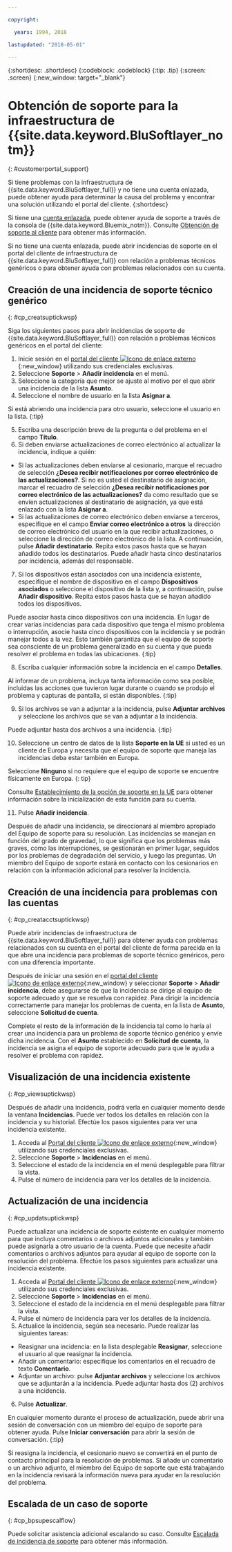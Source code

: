 ```yaml
---

copyright:

  years: 1994, 2018

lastupdated: "2018-05-01"

---
```


{:shortdesc: .shortdesc}
{:codeblock: .codeblock}
{:tip: .tip}
{:screen: .screen}
{:new_window: target="_blank"}


# Obtención de soporte para la infraestructura de {{site.data.keyword.BluSoftlayer_notm}}
{: #customerportal_support}

Si tiene problemas con la infraestructura de {{site.data.keyword.BluSoftlayer_full}} y no tiene una cuenta enlazada, puede obtener ayuda para determinar la causa del problema y encontrar una solución utilizando el portal del cliente.
{:shortdesc}

Si tiene una [cuenta enlazada](/docs/account/softlayerlink.html#link_user_accounts), puede obtener ayuda de soporte a través de la consola de {{site.data.keyword.Bluemix_notm}}. Consulte [Obtención de soporte al cliente](/docs/get-support/howtogetsupport.html) para obtener más información.

Si no tiene una cuenta enlazada, puede abrir incidencias de soporte en el portal del cliente de infraestructura de {{site.data.keyword.BluSoftlayer_full}} con relación a problemas técnicos genéricos o para obtener ayuda con problemas relacionados con su cuenta.

## Creación de una incidencia de soporte técnico genérico
{: #cp_creatsuptickwsp}

Siga los siguientes pasos para abrir incidencias de soporte de {{site.data.keyword.BluSoftlayer_full}} con relación a problemas técnicos genéricos en el portal del cliente:

1. Inicie sesión en el [portal del cliente ![Icono de enlace externo](../icons/launch-glyph.svg)](https://control.softlayer.com/){:new_window} utilizando sus credenciales exclusivas.
2. Seleccione **Soporte** > **Añadir incidencia** en el menú.
3. Seleccione la categoría que mejor se ajuste al motivo por el que abrir una incidencia de la lista **Asunto**.
4. Seleccione el nombre de usuario en la lista **Asignar a**.<br/>

  Si está abriendo una incidencia para otro usuario, seleccione el usuario en la lista.
  {:tip}

5. Escriba una descripción breve de la pregunta o del problema en el campo **Título**.
6. Si deben enviarse actualizaciones de correo electrónico al actualizar la incidencia, indique a quién:
  * Si las actualizaciones deben enviarse al cesionario, marque el recuadro de selección **¿Desea recibir notificaciones por correo electrónico de las actualizaciones?**. Si no es usted el destinatario de asignación, marcar el recuadro de selección **¿Desea recibir notificaciones por correo electrónico de las actualizaciones?** da como resultado que se envíen actualizaciones al destinatario de asignación, ya que está enlazado con la lista **Asignar a**.
  * Si las actualizaciones de correo electrónico deben enviarse a terceros, especifique en el campo **Enviar correo electrónico a otros** la dirección de correo electrónico del usuario en la que recibir actualizaciones, o seleccione la dirección de correo electrónico de la lista. A continuación, pulse **Añadir destinatario**. Repita estos pasos hasta que se hayan añadido todos los destinatarios. Puede añadir hasta cinco destinatarios por incidencia, además del responsable.
7. Si los dispositivos están asociados con una incidencia existente, especifique el nombre de dispositivo en el campo **Dispositivos asociados** o seleccione el dispositivo de la lista y, a continuación, pulse **Añadir dispositivo**. Repita estos pasos hasta que se hayan añadido todos los dispositivos.

  Puede asociar hasta cinco dispositivos con una incidencia. En lugar de crear varias incidencias para cada dispositivo que tenga el mismo problema o interrupción, asocie hasta cinco dispositivos con la incidencia y se podrán manejar todos a la vez. Esto también garantiza que el equipo de soporte sea consciente de un problema generalizado en su cuenta y que pueda resolver el problema en todas las ubicaciones.
  {:tip}

8. Escriba cualquier información sobre la incidencia en el campo **Detalles**.

  Al informar de un problema, incluya tanta información como sea posible, incluidas las acciones que tuvieron lugar durante o cuando se produjo el problema y capturas de pantalla, si están disponibles.
  {:tip}

9. Si los archivos se van a adjuntar a la incidencia, pulse **Adjuntar archivos** y seleccione los archivos que se van a adjuntar a la incidencia.

  Puede adjuntar hasta dos archivos a una incidencia.
  {:tip}

10. Seleccione un centro de datos de la lista **Soporte en la UE** si usted es un cliente de Europa y necesita que el equipo de soporte que maneja las incidencias deba estar también en Europa.

  Seleccione **Ninguno** si no requiere que el equipo de soporte se encuentre físicamente en Europa.
  {: tip}

  Consulte [Establecimiento de la opción de soporte en la UE](/docs/customer-portal/cpmanuserprof.html#cp_seteusupported) para obtener información sobre la inicialización de esta función para su cuenta.

11. Pulse **Añadir incidencia**.

Después de añadir una incidencia, se direccionará al miembro apropiado del Equipo de soporte para su resolución. Las incidencias se manejan en función del grado de gravedad, lo que significa que los problemas más graves, como las interrupciones, se gestionarán en primer lugar, seguidos por los problemas de degradación del servicio, y luego las preguntas. Un miembro del Equipo de soporte estará en contacto con los cesionarios en relación con la información adicional para resolver la incidencia.

## Creación de una incidencia para problemas con las cuentas
{: #cp_creatacctsuptickwsp}

Puede abrir incidencias de infraestructura de {{site.data.keyword.BluSoftlayer_full}} para obtener ayuda con problemas relacionados con su cuenta en el portal del cliente de forma parecida en la que abre una incidencia para problemas de soporte técnico genéricos, pero con una diferencia importante.  

Después de iniciar una sesión en el [portal del cliente ![Icono de enlace externo](../icons/launch-glyph.svg)](https://control.softlayer.com/){:new_window} y seleccionar **Soporte** > **Añadir incidencia**, debe asegurarse de que la incidencia se dirige al equipo de soporte adecuado y que se resuelva con rapidez. Para dirigir la incidencia correctamente para manejar los problemas de cuenta, en la lista de **Asunto**, seleccione **Solicitud de cuenta**.

Complete el resto de la información de la incidencia tal como lo haría al crear una incidencia para un problema de soporte técnico genérico y envíe dicha incidencia. Con el **Asunto** establecido en **Solicitud de cuenta**, la incidencia se asigna el equipo de soporte adecuado para que le ayuda a resolver el problema con rapidez.

## Visualización de una incidencia existente
{: #cp_viewsuptickwsp}

Después de añadir una incidencia, podrá verla en cualquier momento desde la ventana **Incidencias**. Puede ver todos los detalles en relación con la incidencia y su historial. Efectúe los pasos siguientes para ver una incidencia existente.

1. Acceda al [Portal del cliente ![Icono de enlace externo](../icons/launch-glyph.svg)](https://control.softlayer.com/){:new_window} utilizando sus credenciales exclusivas.
2. Seleccione **Soporte** > **Incidencias** en el menú.
3. Seleccione el estado de la incidencia en el menú desplegable para filtrar la vista.
4. Pulse el número de incidencia para ver los detalles de la incidencia.

## Actualización de una incidencia
{: #cp_updatsuptickwsp}

Puede actualizar una incidencia de soporte existente en cualquier momento para que incluya comentarios o archivos adjuntos adicionales y también puede asignarla a otro usuario de la cuenta. Puede que necesite añadir comentarios o archivos adjuntos para ayudar al equipo de soporte con la resolución del problema. Efectúe los pasos siguientes para actualizar una incidencia existente.

1. Acceda al [Portal del cliente ![Icono de enlace externo](../icons/launch-glyph.svg)](https://control.softlayer.com/){:new_window} utilizando sus credenciales exclusivas.
2. Seleccione **Soporte** > **Incidencias** en el menú.
3. Seleccione el estado de la incidencia en el menú desplegable para filtrar la vista.
4. Pulse el número de incidencia para ver los detalles de la incidencia.
5. Actualice la incidencia, según sea necesario. Puede realizar las siguientes tareas:
  * Reasignar una incidencia: en la lista desplegable **Reasignar**, seleccione el usuario al que reasignar la incidencia.   
  * Añadir un comentario: especifique los comentarios en el recuadro de texto **Comentario**.
  * Adjuntar un archivo: pulse **Adjuntar archivos** y seleccione los archivos que se adjuntarán a la incidencia. Puede adjuntar hasta dos (2) archivos a una incidencia.
6. Pulse **Actualizar**.

  En cualquier momento durante el proceso de actualización, puede abrir una sesión de conversación con un miembro del equipo de soporte para obtener ayuda. Pulse **Iniciar conversación** para abrir la sesión de conversación.
  {:tip}

Si reasigna la incidencia, el cesionario nuevo se convertirá en el punto de contacto principal para la resolución de problemas. Si añade un comentario o un archivo adjunto, el miembro del Equipo de soporte que está trabajando en la incidencia revisará la información nueva para ayudar en la resolución del problema.

## Escalada de un caso de soporte
{: #cp_bpsupescalflow}

Puede solicitar asistencia adicional escalando su caso. Consulte [Escalada de incidencia de soporte](/docs/get-support/quicktickresp.html#escalation) para obtener más información.
